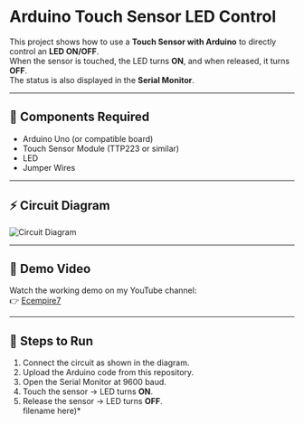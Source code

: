 # Arduino Touch Sensor LED Control  

This project shows how to use a **Touch Sensor with Arduino** to directly control an **LED ON/OFF**.  
When the sensor is touched, the LED turns **ON**, and when released, it turns **OFF**.  
The status is also displayed in the **Serial Monitor**.  

---

## 🔧 Components Required
- Arduino Uno (or compatible board)  
- Touch Sensor Module (TTP223 or similar)  
- LED 
- Jumper Wires  

---

## ⚡ Circuit Diagram
![Circuit Diagram](image.png)  


---

## 🎥 Demo Video
Watch the working demo on my YouTube channel:  
👉 [Ecempire7](https://www.youtube.com/@Ecempire7)  

---

## 🚀 Steps to Run
1. Connect the circuit as shown in the diagram.  
2. Upload the Arduino code from this repository.  
3. Open the Serial Monitor at 9600 baud.  
4. Touch the sensor → LED turns **ON**.  
5. Release the sensor → LED turns **OFF**.  
filename here)*  
